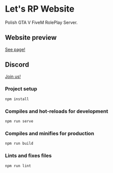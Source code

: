 # Let's RP Website

Polish GTA V FiveM RolePlay Server.

## Website preview
[See page!](https://letsrp.netlify.app)

## Discord
[Join us!](https://discord.gg/Ffrh3KY)

### Project setup
```
npm install
```

### Compiles and hot-reloads for development
```
npm run serve
```

### Compiles and minifies for production
```
npm run build
```

### Lints and fixes files
```
npm run lint
```
